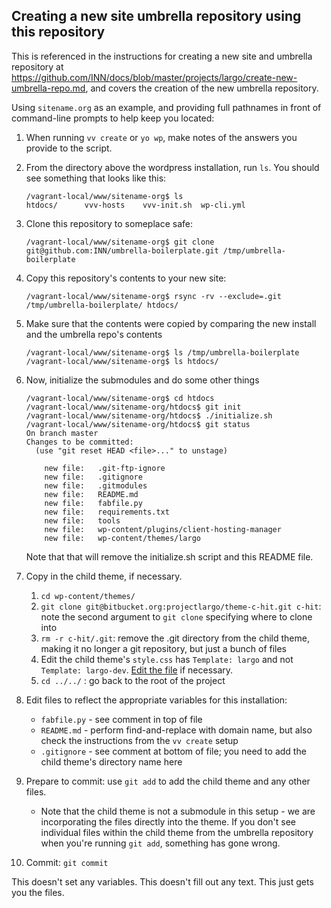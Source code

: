 ## Creating a new site umbrella repository using this repository

This is referenced in the instructions for creating a new site and umbrella repository at https://github.com/INN/docs/blob/master/projects/largo/create-new-umbrella-repo.md, and covers the creation of the new umbrella repository.

Using `sitename.org` as an example, and providing full pathnames in front of command-line prompts to help keep you located:

1. When running `vv create` or `yo wp`, make notes of the answers you provide to the script.
2. From the directory above the wordpress installation, run `ls`. You should see something that looks like this:

	```
	/vagrant-local/www/sitename-org$ ls
	htdocs/      vvv-hosts    vvv-init.sh  wp-cli.yml
	```
3. Clone this repository to someplace safe:

	```
	/vagrant-local/www/sitename-org$ git clone git@github.com:INN/umbrella-boilerplate.git /tmp/umbrella-boilerplate
	```
4. Copy this repository's contents to your new site:

	```
	/vagrant-local/www/sitename-org$ rsync -rv --exclude=.git /tmp/umbrella-boilerplate/ htdocs/
	```
5. Make sure that the contents were copied by comparing the new install and the umbrella repo's contents

	```
	/vagrant-local/www/sitename-org$ ls /tmp/umbrella-boilerplate
	/vagrant-local/www/sitename-org$ ls htdocs/
	```
6. Now, initialize the submodules and do some other things

	```
	/vagrant-local/www/sitename-org$ cd htdocs
	/vagrant-local/www/sitename-org/htdocs$ git init
	/vagrant-local/www/sitename-org/htdocs$ ./initialize.sh
	/vagrant-local/www/sitename-org/htdocs$ git status
	On branch master
	Changes to be committed:
	  (use "git reset HEAD <file>..." to unstage)

		new file:   .git-ftp-ignore
		new file:   .gitignore
		new file:   .gitmodules
		new file:   README.md
		new file:   fabfile.py
		new file:   requirements.txt
		new file:   tools
		new file:   wp-content/plugins/client-hosting-manager
		new file:   wp-content/themes/largo

	```

	Note that that will remove the initialize.sh script and this README file.

7. Copy in the child theme, if necessary.
	1. `cd wp-content/themes/`
	2. `git clone git@bitbucket.org:projectlargo/theme-c-hit.git c-hit`: note the second argument to `git clone` specifying where to clone into
	3. `rm -r c-hit/.git`: remove the .git directory from the child theme, making it no longer a git repository, but just a bunch of files
	4. Edit the child theme's `style.css` has `Template: largo` and not `Template: largo-dev`. [Edit the file](https://github.com/INN/umbrella-nhindepth/commit/1434e83c9f2461625b76395710ee840322a55d86) if necessary.
	5. `cd ../../` : go back to the root of the project

8. Edit files to reflect the appropriate variables for this installation:
	- `fabfile.py` - see comment in top of file
	- `README.md` - perform find-and-replace with domain name, but also check the instructions from the `vv create` setup
	- `.gitignore` - see comment at bottom of file; you need to add the child theme's directory name here

9. Prepare to commit: use `git add` to add the child theme and any other files.
	- Note that the child theme is not a submodule in this setup - we are incorporating the files directly into the theme. If you don't see individual files within the child theme from the umbrella repository when you're running `git add`, something has gone wrong.

10. Commit: `git commit`


This doesn't set any variables. This doesn't fill out any text. This just gets you the files.
